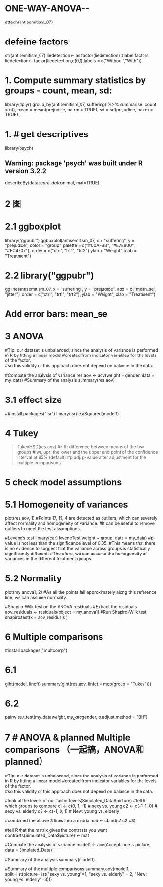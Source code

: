 # ONE-WAY-ANOVA--
attach(antisemitism_07)

# defeine factors
str(antisemitism_07)
liedetection<- as.factor(liedetection)
#label factors
liedetection<- factor(liedetection,c(0,1),labels = c("Without","With"))

# 1. Compute summary statistics by groups - count, mean, sd:
library(dplyr)
group_by(antisemitism_07, suffering) %>%
  summarise(
    count = n(),
    mean = mean(prejudice, na.rm = TRUE),
    sd = sd(prejudice, na.rm = TRUE)
  )
# 1. # get descriptives
library(psych)
## Warning: package 'psych' was built under R version 3.2.2
describeBy(data$score, data$animal, mat=TRUE)





# 2  图
# 2.1 ggboxplot
library("ggpubr")
ggboxplot(antisemitism_07, x = "suffering", y = "prejudice", 
          color = "group", palette = c("#00AFBB", "#E7B800", "#FC4E07"),
          order = c("ctrl", "trt1", "trt2")
          ylab = "Weight", xlab = "Treatment")

# 2.2 library("ggpubr")
ggline(antisemitism_07, x = "suffering", y = "prejudice", 
       add = c("mean_se", "jitter"), 
       order = c("ctrl", "trt1", "trt2"),
       ylab = "Weight", xlab = "Treatment")
# Add error bars: mean_se


# 3   ANOVA
#Tip: our dataset is unbalanced, since the analysis of variance is performed in R by fitting a linear model 
#created from indicator variables for the levels of the factor.  
#so this validity of this approach does not depend on balance in the data. 


#Compute the analysis of variance
res.aov <- aov(weight ~ gender, data = my_data)
#Summary of the analysis
summary(res.aov)

# 3.1 effect size
##install.packages("lsr")
library(lsr)
etaSquared(model1)                                


# 4 Tukey
> TukeyHSD(res.aov)
#diff: difference between means of the two groups
#lwr, upr: the lower and the upper end point of the confidence interval at 95% (default)
#p adj: p-value after adjustment for the multiple comparisons.

# 5 check model assumptions
# 5.1 Homogeneity of variances
plot(res.aov, 1)
#Points 17, 15, 4 are detected as outliers, which can severely affect normality and homogeneity of variance. 
#It can be useful to remove outliers to meet the test assumptions.

#Levene’s test
library(car)
leveneTest(weight ~ group, data = my_data)
#p-value is not less than the significance level of 0.05. 
#This means that there is no evidence to suggest that the variance across groups is statistically significantly different. 
#Therefore, we can assume the homogeneity of variances in the different treatment groups.

# 5.2 Normality  

plot(my_anova1, 2)
#As all the points fall approximately along this reference line, we can assume normality.

#Shapiro-Wilk test on the ANOVA residuals
#Extract the residuals
aov_residuals <- residuals(object = my_anova1)
#Run Shapiro-Wilk test
shapiro.test(x = aov_residuals )


# 6 Multiple comparisons 
#install.packages("multcomp")
# 6.1 
glht(model, lincft)
summary(glht(res.aov, linfct = mcp(group = "Tukey")))

# 6.2
pairwise.t.test(my_data$weight, my_data$gender,
                 p.adjust.method = "BH")



# 7 #    ANOVA & planned Multiple comparisons  （一起搞，ANOVA和planned）
#Tip: our dataset is unbalanced, since the analysis of variance is performed in R by fitting a linear model 
#created from indicator variables for the levels of the factor.  
#so this validity of this approach does not depend on balance in the data. 

#look at the levels of our factor
levels(Simulated_Data$picture)
#tell R which groups to compare
c1 <- c(0, 1, -1) # sexy vs. young
c2 <- c(-1, 1, 0) # sexy vs. elderly
c3 <- c(-1, 0, 1) # New: young vs. elderly

#combined the above 3 lines into a matrix
mat <- cbind(c1,c2,c3)

#tell R that the matrix gives the contrasts you want
contrasts(Simulated_Data$picture) <- mat

#Compute the analysis of variance
model1 <- aov(Acceptance ~ picture, data = Simulated_Data)

#Summary of the analysis
summary(model1)

#Summary of the multiple comparisons
summary.aov(model1, split=list(picture=list("sexy vs. young"=1, "sexy vs. elderly" = 2, "New: young vs. elderly"=3))) 

